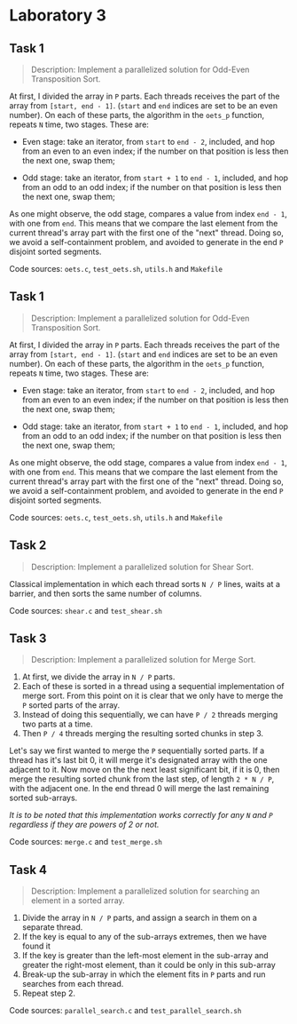 # Laboratory 3

## Task 1

> Description: Implement a parallelized solution for Odd-Even Transposition
> Sort.

At first, I divided the array in `P` parts. Each threads receives the part of the array from `[start, end - 1]`. (`start` and `end` indices are set to be an even number).
On each of these parts, the algorithm in the `oets_p` function, repeats `N` time, two stages. These are:

- Even stage: take an iterator, from `start` to `end - 2`, included, and hop
    from an even to an even index; if the number on that position is less then
     the next one, swap them;

- Odd stage: take an iterator, from `start + 1` to `end - 1`, included, and hop
    from an odd to an odd index; if the number on that position is less then the next one,
     swap them;

As one might observe, the odd stage, compares a value from index `end - 1`,
with one from `end`. This means that we compare the last element from the 
current thread's array part with the first one of the "next" thread. Doing so,
we avoid a self-containment problem, and avoided to generate in the end `P`
disjoint sorted segments.

Code sources: `oets.c`, `test_oets.sh`, `utils.h` and `Makefile`

## Task 1

> Description: Implement a parallelized solution for Odd-Even Transposition
> Sort.

At first, I divided the array in `P` parts. Each threads receives the part of the array from `[start, end - 1]`. (`start` and `end` indices are set to be an even number).
On each of these parts, the algorithm in the `oets_p` function, repeats `N` time, two stages. These are:

- Even stage: take an iterator, from `start` to `end - 2`, included, and hop
    from an even to an even index; if the number on that position is less then
     the next one, swap them;

- Odd stage: take an iterator, from `start + 1` to `end - 1`, included, and hop
    from an odd to an odd index; if the number on that position is less then the next one,
     swap them;

As one might observe, the odd stage, compares a value from index `end - 1`,
with one from `end`. This means that we compare the last element from the 
current thread's array part with the first one of the "next" thread. Doing so,
we avoid a self-containment problem, and avoided to generate in the end `P`
disjoint sorted segments.

Code sources: `oets.c`, `test_oets.sh`, `utils.h` and `Makefile`

## Task 2

> Description: Implement a parallelized solution for Shear Sort.

Classical implementation in which each thread sorts `N / P` lines, waits at a barrier, and then sorts the same number of columns.

Code sources: `shear.c` and `test_shear.sh`

## Task 3

> Description: Implement a parallelized solution for Merge Sort.

1. At first, we divide the array in `N / P` parts.
2. Each of these is sorted in a thread using a sequential implementation of 
    merge sort. From this point on it is clear that we only have to merge the
    `P` sorted parts of the array.
3. Instead of doing this sequentially, we can have `P / 2` threads merging two
    parts at a time.
4. Then `P / 4` threads merging the resulting sorted chunks in step 3.

Let's say we first wanted to merge the `P` sequentially sorted parts. If a
thread has it's last bit 0, it will merge it's designated array with the one
adjacent to it.
Now move on the the next least significant bit, if it is 0, then merge the
resulting sorted chunk from the last step, of length `2 * N / P`, with the
adjacent one.
In the end thread 0 will merge the last remaining sorted sub-arrays.

*It is to be noted that this implementation works correctly for any `N` and `P` regardless if they are powers of 2 or not.*

Code sources: `merge.c` and `test_merge.sh`

## Task 4

> Description: Implement a parallelized solution for searching an element in a
> sorted array.

1. Divide the array in `N / P` parts, and assign a search in them on a separate
    thread.
2. If the key is equal to any of the sub-arrays extremes, then we have found it
3. If the key is greater than the left-most element in the sub-array and
    greater the right-most element, than it could be only in this sub-array
4. Break-up the sub-array in which the element fits in `P` parts and run
    searches from each thread.
5. Repeat step 2.

Code sources: `parallel_search.c` and `test_parallel_search.sh`